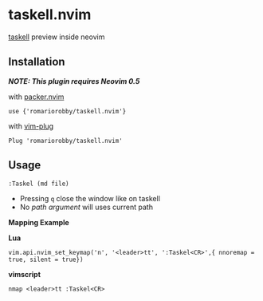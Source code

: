 # taskell.nvim
[taskell](https://github.com/smallhadroncollider/taskell) preview inside neovim
## Installation
_**NOTE: This plugin requires Neovim 0.5**_

with [packer.nvim](https://github.com/wbthomason/packer.nvim)

`use {'romariorobby/taskell.nvim'}`

with [vim-plug](https://github.com/junegunn/vim-plug)

`Plug 'romariorobby/taskell.nvim'`

## Usage
`:Taskel (md file)`

- Pressing `q` close the window like on taskell
- No _path argument_ will uses current path

**Mapping Example**

**Lua**

`
vim.api.nvim_set_keymap('n', '<leader>tt', ':Taskel<CR>',{ nnoremap = true, silent = true})
`

**vimscript**

`nmap <leader>tt :Taskel<CR>`
